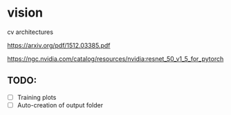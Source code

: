 # vision
cv architectures


https://arxiv.org/pdf/1512.03385.pdf

https://ngc.nvidia.com/catalog/resources/nvidia:resnet_50_v1_5_for_pytorch


## TODO:
 - [ ] Training plots
 - [ ] Auto-creation of output folder